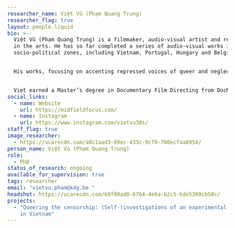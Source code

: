 ```yaml
---
researcher_name: Việt Vũ (Phạm Quang Trung)
researcher_flag: true
layout: people.liquid
bio: >-
  Việt Vũ (Phạm Quang Trung) is a filmmaker, audio-visual artist and reseacher
  in the arts. He has so far completed a series of audio-visual works in various
  socio-political zones, including Vietnam, Portugal, Hungary and Belgium. 


  His works, focusing on accenting repressed voices of queer and neglected communities in a globalizing world, have been shown at various European and Asian film festivals - including Locarno, Rotterdam, Tampere, etc. After  winning "The Most Promising Filmmaker from South East Asia" Award at the 2nd SeaShorts Film Festival in Malaysia in 2018 for the debut fiction short "Ant-Man", Viet made his docufiction "The Eternal Springtime", which became eligible for the Oscars nomination thanks to winning "Best Documentary Award" at 66th International Cork Film Festival and "Best Director" at Baku International Film Festival. In the same year, his experimental "My Own Room" was granted the prestiged Wildcard Award from Vlaams Audiovisueel Fonds (VAF, Belgium). 


  Viet earned a Master’s degree in Documentary Film Directing from DocNomads in 2021 and was also selected as a Berlinale Talents alumnus the same year. Since September 2022, he is doing a PhD in the Arts at Sint Lucas Antwerpen (KdG) / ARIA (University of Antwerp), entitled "Queering the Censorship: (Self-)Investigations of an Experimental Filmmaker in Vietnam."
social_links:
  - name: Website
    url: https://midfieldfocus.com/
  - name: Instagram
    url: https://www.instagram.com/vietvu30s/
staff_flag: true
image_researcher:
  - https://ucarecdn.com/a0c1aad3-89ec-433c-9cf8-700ecfaa8954/
person_name: Việt Vũ (Phạm Quang Trung)
role:
  - PhD
status_of_research: ongoing
available_for_supervision: true
tags: researcher
email: "vietvu.pham@kdg.be "
headshot: https://ucarecdn.com/b9f00ad0-6764-4e6a-b2c5-bde5309cb58c/
projects:
  - "Queering the censorship: (Self-)investigations of an experimental filmmaker
    in Vietnam"
---
```

